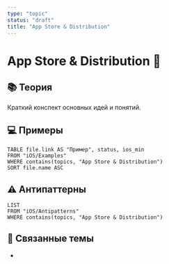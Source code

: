 ```yaml
---
type: "topic"
status: "draft"
title: "App Store & Distribution"
---
```


# App Store & Distribution 🚀

## 📚 Теория
Краткий конспект основных идей и понятий.

## 💻 Примеры
```dataview
TABLE file.link AS "Пример", status, ios_min
FROM "iOS/Examples"
WHERE contains(topics, "App Store & Distribution")
SORT file.name ASC
```

## ⚠️ Антипаттерны
```dataview
LIST
FROM "iOS/Antipatterns"
WHERE contains(topics, "App Store & Distribution")
```

## 🔗 Связанные темы
- 
